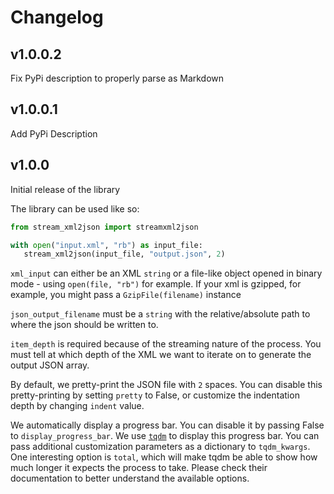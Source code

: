 # Changelog

## v1.0.0.2

Fix PyPi description to properly parse as Markdown

## v1.0.0.1

Add PyPi Description

## v1.0.0

Initial release of the library

The library can be used like so:

```python
from stream_xml2json import streamxml2json

with open("input.xml", "rb") as input_file:
   stream_xml2json(input_file, "output.json", 2)
```

`xml_input` can either be an XML `string` or a file-like object opened in binary mode - using `open(file, "rb")` for example. If your xml is gzipped, for example, you might pass a `GzipFile(filename)` instance

`json_output_filename` must be a `string` with the relative/absolute path to where the json should be written to.

`item_depth` is required because of the streaming nature of the process. You must tell at which depth of the XML we want to iterate on to generate the output JSON array.

By default, we pretty-print the JSON file with `2` spaces. You can disable this pretty-printing by setting `pretty` to False, or customize the indentation depth by changing `indent` value.

We automatically display a progress bar. You can disable it by passing False to `display_progress_bar`. We use [`tqdm`](https://github.com/tqdm/tqdm) to display this progress bar. You can pass additional customization parameters as a dictionary to `tqdm_kwargs`. One interesting option is `total`, which will make tqdm be able to show how much longer it expects the process to take. Please check their documentation to better understand the available options.
